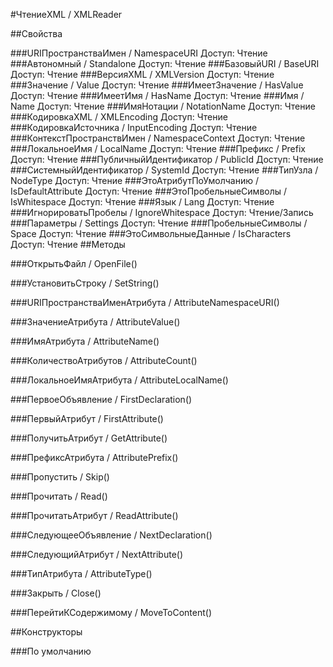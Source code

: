 
#ЧтениеXML / XMLReader

##Свойства
    
###URIПространстваИмен / NamespaceURI
Доступ: Чтение
###Автономный / Standalone
Доступ: Чтение
###БазовыйURI / BaseURI
Доступ: Чтение
###ВерсияXML / XMLVersion
Доступ: Чтение
###Значение / Value
Доступ: Чтение
###ИмеетЗначение / HasValue
Доступ: Чтение
###ИмеетИмя / HasName
Доступ: Чтение
###Имя / Name
Доступ: Чтение
###ИмяНотации / NotationName
Доступ: Чтение
###КодировкаXML / XMLEncoding
Доступ: Чтение
###КодировкаИсточника / InputEncoding
Доступ: Чтение
###КонтекстПространствИмен / NamespaceContext
Доступ: Чтение
###ЛокальноеИмя / LocalName
Доступ: Чтение
###Префикс / Prefix
Доступ: Чтение
###ПубличныйИдентификатор / PublicId
Доступ: Чтение
###СистемныйИдентификатор / SystemId
Доступ: Чтение
###ТипУзла / NodeType
Доступ: Чтение
###ЭтоАтрибутПоУмолчанию / IsDefaultAttribute
Доступ: Чтение
###ЭтоПробельныеСимволы / IsWhitespace
Доступ: Чтение
###Язык / Lang
Доступ: Чтение
###ИгнорироватьПробелы / IgnoreWhitespace
Доступ: Чтение/Запись
###Параметры / Settings
Доступ: Чтение
###ПробельныеСимволы / Space
Доступ: Чтение
###ЭтоСимвольныеДанные / IsCharacters
Доступ: Чтение
##Методы
    
###ОткрытьФайл / OpenFile()
    
###УстановитьСтроку / SetString()
    
###URIПространстваИменАтрибута / AttributeNamespaceURI()
    
###ЗначениеАтрибута / AttributeValue()
    
###ИмяАтрибута / AttributeName()
    
###КоличествоАтрибутов / AttributeCount()
    
###ЛокальноеИмяАтрибута / AttributeLocalName()
    
###ПервоеОбъявление / FirstDeclaration()
    
###ПервыйАтрибут / FirstAttribute()
    
###ПолучитьАтрибут / GetAttribute()
    
###ПрефиксАтрибута / AttributePrefix()
    
###Пропустить / Skip()
    
###Прочитать / Read()
    
###ПрочитатьАтрибут / ReadAttribute()
    
###СледующееОбъявление / NextDeclaration()
    
###СледующийАтрибут / NextAttribute()
    
###ТипАтрибута / AttributeType()
    
###Закрыть / Close()
    
###ПерейтиКСодержимому / MoveToContent()
    
##Конструкторы

  
###По умолчанию